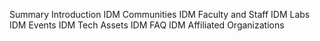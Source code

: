 Summary
Introduction
IDM Communities
IDM Faculty and Staff
IDM Labs
IDM Events
IDM Tech Assets
IDM FAQ
IDM Affiliated Organizations